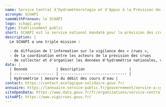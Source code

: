 ```yaml
---
name: Service Central d’Hydrométéorologie et d’Appui à la Prévision des Inondations
acronym: SCHAPI
nameWithPronoun: le SCHAPI
logo: schapi.png
type: Etablissement public
short: SCHAPI est le service national mandaté pour la prévision des crues en France.
description: |
  Le SCHAPI a une triple mission :
  
  - de diffusion de l'information sur la vigilance des « crues », 
  - de la coordination entre les acteurs de la prévision des crues
  - de collecter et d'organiser les données d'hydrométrie nationales, visant à alimenter la base de données de la « Banque-Hydro »
data: |
  | Donnée             | Description                    |
  | ------------------ | ------------------------------ |
  | Hydrométrie | mesure du débit des cours d'eau |
contact: https://contact.ecologique-solidaire.gouv.fr/
annuaire: https://lannuaire.service-public.fr/gouvernement/service-a-competence-nationale_179157
siteOpenData: https://www.data.gouv.fr/fr/organizations/service-central-dhydrometeorologie-et-dappui-a-la-prevision-des-inondations/
siteAPI: https://www.vigicrues.gouv.fr/
---
```

